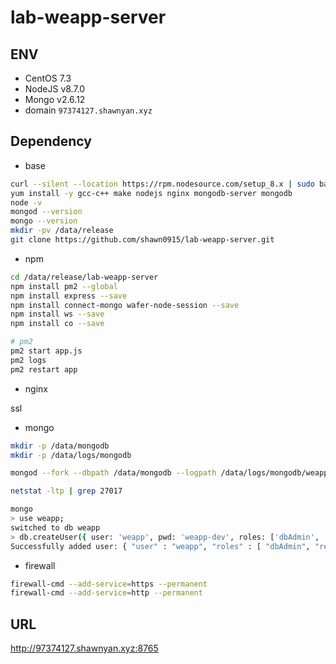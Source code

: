 # lab-weapp-server

## ENV

- CentOS 7.3
- NodeJS v8.7.0
- Mongo v2.6.12
- domain `97374127.shawnyan.xyz`

## Dependency

- base
```bash
curl --silent --location https://rpm.nodesource.com/setup_8.x | sudo bash -
yum install -y gcc-c++ make nodejs nginx mongodb-server mongodb
node -v
mongod --version
mongo --version
mkdir -pv /data/release
git clone https://github.com/shawn0915/lab-weapp-server.git
```

- npm
```bash
cd /data/release/lab-weapp-server
npm install pm2 --global
npm install express --save
npm install connect-mongo wafer-node-session --save
npm install ws --save
npm install co --save

# pm2
pm2 start app.js
pm2 logs
pm2 restart app
```

- nginx

ssl

- mongo
```bash
mkdir -p /data/mongodb
mkdir -p /data/logs/mongodb

mongod --fork --dbpath /data/mongodb --logpath /data/logs/mongodb/weapp.log

netstat -ltp | grep 27017

mongo
> use weapp;
switched to db weapp
> db.createUser({ user: 'weapp', pwd: 'weapp-dev', roles: ['dbAdmin', 'readWrite']});
Successfully added user: { "user" : "weapp", "roles" : [ "dbAdmin", "readWrite" ] }
```

- firewall

```bash
firewall-cmd --add-service=https --permanent
firewall-cmd --add-service=http --permanent
```


## URL

http://97374127.shawnyan.xyz:8765
